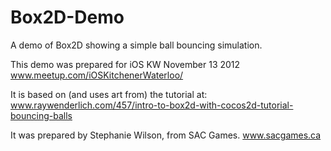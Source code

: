 Box2D-Demo
==========

A demo of Box2D showing a simple ball bouncing simulation.

This demo was prepared for iOS KW November 13 2012
www.meetup.com/iOSKitchenerWaterloo/

It is based on (and uses art from) the tutorial at:
www.raywenderlich.com/457/intro-to-box2d-with-cocos2d-tutorial-bouncing-balls

It was prepared by Stephanie Wilson, from SAC Games.
www.sacgames.ca